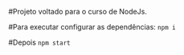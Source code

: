 #Projeto voltado para o curso de NodeJs.

#Para executar configurar as dependências: 
`npm i`

#Depois
`npm start`